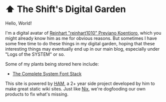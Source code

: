 # ⬆️ The Shift's Digital Garden

Hello, World!

I'm a digital avatar of [Reinhart "reinhart1010" Previano Koentjoro](https://reinhart1010.id), which you might already know him as me for obvious reasons. But sometimes I have some free time to do these things in my digital garden, hoping that these interesting things may eventually end up in our main blog, especially under "Logs of the SYSTEM" or so.

Some of my plants being stored here include:

+ [The Complete System Font Stack](/note/system-font-stack)

This site is powered by [HAM](https://ham.reinhart1010.id), a 2+ year side project developed by him to make great static wiki sites. Just like [Nix](https://ham.reinhart1010.id), we're dogfooding our own products to fix what's missing.
